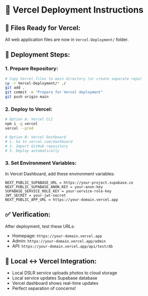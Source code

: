 # 🚀 Vercel Deployment Instructions

## 📁 **Files Ready for Vercel:**
All web application files are now in `Vercel-Deployment/` folder.

## 🔄 **Deployment Steps:**

### **1. Prepare Repository:**
```bash
# Copy Vercel files to main directory (or create separate repo)
cp -r Vercel-Deployment/* ./
git add .
git commit -m "Prepare for Vercel deployment"
git push origin main
```

### **2. Deploy to Vercel:**
```bash
# Option A: Vercel CLI
npm i -g vercel
vercel --prod

# Option B: Vercel Dashboard
# 1. Go to vercel.com/dashboard
# 2. Import GitHub repository
# 3. Deploy automatically
```

### **3. Set Environment Variables:**
In Vercel Dashboard, add these environment variables:
```
NEXT_PUBLIC_SUPABASE_URL = https://your-project.supabase.co
NEXT_PUBLIC_SUPABASE_ANON_KEY = your-anon-key
SUPABASE_SERVICE_ROLE_KEY = your-service-role-key
JWT_SECRET = your-jwt-secret
NEXT_PUBLIC_APP_URL = https://your-domain.vercel.app
```

## ✅ **Verification:**
After deployment, test these URLs:
- Homepage: `https://your-domain.vercel.app`
- Admin: `https://your-domain.vercel.app/admin`
- API: `https://your-domain.vercel.app/api/test/db`

## 🔄 **Local ↔ Vercel Integration:**
- Local DSLR service uploads photos to cloud storage
- Local service updates Supabase database
- Vercel dashboard shows real-time updates
- Perfect separation of concerns!
